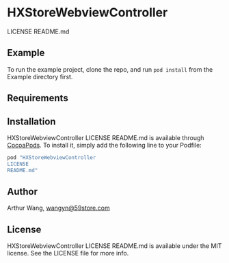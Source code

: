 # HXStoreWebviewController
LICENSE
README.md

## Example

To run the example project, clone the repo, and run `pod install` from the Example directory first.

## Requirements

## Installation

HXStoreWebviewController
LICENSE
README.md is available through [CocoaPods](http://cocoapods.org). To install
it, simply add the following line to your Podfile:

```ruby
pod "HXStoreWebviewController
LICENSE
README.md"
```

## Author

Arthur Wang, wangyn@59store.com

## License

HXStoreWebviewController
LICENSE
README.md is available under the MIT license. See the LICENSE file for more info.
